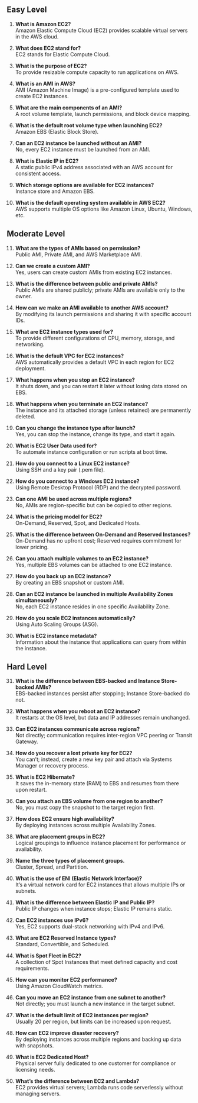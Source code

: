 ## Easy Level

1. **What is Amazon EC2?**  
   Amazon Elastic Compute Cloud (EC2) provides scalable virtual servers in the AWS cloud.

2. **What does EC2 stand for?**  
   EC2 stands for Elastic Compute Cloud.

3. **What is the purpose of EC2?**  
   To provide resizable compute capacity to run applications on AWS.

4. **What is an AMI in AWS?**  
   AMI (Amazon Machine Image) is a pre-configured template used to create EC2 instances.

5. **What are the main components of an AMI?**  
   A root volume template, launch permissions, and block device mapping.

6. **What is the default root volume type when launching EC2?**  
   Amazon EBS (Elastic Block Store).

7. **Can an EC2 instance be launched without an AMI?**  
   No, every EC2 instance must be launched from an AMI.

8. **What is Elastic IP in EC2?**  
   A static public IPv4 address associated with an AWS account for consistent access.

9. **Which storage options are available for EC2 instances?**  
   Instance store and Amazon EBS.

10. **What is the default operating system available in AWS EC2?**  
    AWS supports multiple OS options like Amazon Linux, Ubuntu, Windows, etc.
    
## Moderate Level

11. **What are the types of AMIs based on permission?**  
    Public AMI, Private AMI, and AWS Marketplace AMI.

12. **Can we create a custom AMI?**  
    Yes, users can create custom AMIs from existing EC2 instances.

13. **What is the difference between public and private AMIs?**  
    Public AMIs are shared publicly; private AMIs are available only to the owner.

14. **How can we make an AMI available to another AWS account?**  
    By modifying its launch permissions and sharing it with specific account IDs.

15. **What are EC2 instance types used for?**  
    To provide different configurations of CPU, memory, storage, and networking.

16. **What is the default VPC for EC2 instances?**  
    AWS automatically provides a default VPC in each region for EC2 deployment.

17. **What happens when you stop an EC2 instance?**  
    It shuts down, and you can restart it later without losing data stored on EBS.

18. **What happens when you terminate an EC2 instance?**  
    The instance and its attached storage (unless retained) are permanently deleted.

19. **Can you change the instance type after launch?**  
    Yes, you can stop the instance, change its type, and start it again.

20. **What is EC2 User Data used for?**  
    To automate instance configuration or run scripts at boot time.

21. **How do you connect to a Linux EC2 instance?**  
    Using SSH and a key pair (.pem file).

22. **How do you connect to a Windows EC2 instance?**  
    Using Remote Desktop Protocol (RDP) and the decrypted password.

23. **Can one AMI be used across multiple regions?**  
    No, AMIs are region-specific but can be copied to other regions.

24. **What is the pricing model for EC2?**  
    On-Demand, Reserved, Spot, and Dedicated Hosts.

25. **What is the difference between On-Demand and Reserved Instances?**  
    On-Demand has no upfront cost; Reserved requires commitment for lower pricing.

26. **Can you attach multiple volumes to an EC2 instance?**  
    Yes, multiple EBS volumes can be attached to one EC2 instance.

27. **How do you back up an EC2 instance?**  
    By creating an EBS snapshot or custom AMI.

28. **Can an EC2 instance be launched in multiple Availability Zones simultaneously?**  
    No, each EC2 instance resides in one specific Availability Zone.

29. **How do you scale EC2 instances automatically?**  
    Using Auto Scaling Groups (ASG).

30. **What is EC2 instance metadata?**  
    Information about the instance that applications can query from within the instance.
    
## Hard Level

31. **What is the difference between EBS-backed and Instance Store-backed AMIs?**  
    EBS-backed instances persist after stopping; Instance Store-backed do not.

32. **What happens when you reboot an EC2 instance?**  
    It restarts at the OS level, but data and IP addresses remain unchanged.

33. **Can EC2 instances communicate across regions?**  
    Not directly; communication requires inter-region VPC peering or Transit Gateway.

34. **How do you recover a lost private key for EC2?**  
    You can’t; instead, create a new key pair and attach via Systems Manager or recovery process.

35. **What is EC2 Hibernate?**  
    It saves the in-memory state (RAM) to EBS and resumes from there upon restart.

36. **Can you attach an EBS volume from one region to another?**  
    No, you must copy the snapshot to the target region first.

37. **How does EC2 ensure high availability?**  
    By deploying instances across multiple Availability Zones.

38. **What are placement groups in EC2?**  
    Logical groupings to influence instance placement for performance or availability.

39. **Name the three types of placement groups.**  
    Cluster, Spread, and Partition.

40. **What is the use of ENI (Elastic Network Interface)?**  
    It’s a virtual network card for EC2 instances that allows multiple IPs or subnets.

41. **What is the difference between Elastic IP and Public IP?**  
    Public IP changes when instance stops; Elastic IP remains static.

42. **Can EC2 instances use IPv6?**  
    Yes, EC2 supports dual-stack networking with IPv4 and IPv6.

43. **What are EC2 Reserved Instance types?**  
    Standard, Convertible, and Scheduled.

44. **What is Spot Fleet in EC2?**  
    A collection of Spot Instances that meet defined capacity and cost requirements.

45. **How can you monitor EC2 performance?**  
    Using Amazon CloudWatch metrics.

46. **Can you move an EC2 instance from one subnet to another?**  
    Not directly; you must launch a new instance in the target subnet.

47. **What is the default limit of EC2 instances per region?**  
    Usually 20 per region, but limits can be increased upon request.

48. **How can EC2 improve disaster recovery?**  
    By deploying instances across multiple regions and backing up data with snapshots.

49. **What is EC2 Dedicated Host?**  
    Physical server fully dedicated to one customer for compliance or licensing needs.

50. **What’s the difference between EC2 and Lambda?**  
    EC2 provides virtual servers; Lambda runs code serverlessly without managing servers.
